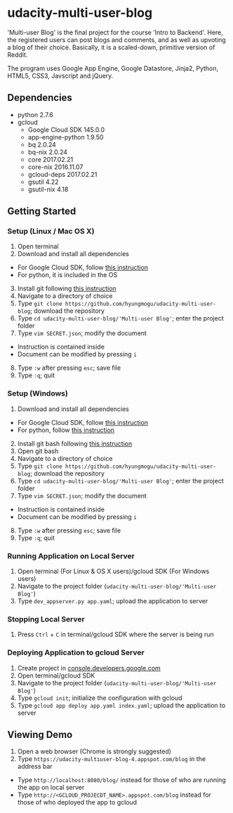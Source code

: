 # udacity-multi-user-blog

'Multi-user Blog' is the final project for the course 'Intro to Backend'. Here, the registered users can post blogs and comments, and as well as upvoting a blog of their choice. Basically, it is a scaled-down, primitive version of Reddit.

The program uses Google App Engine, Google Datastore, Jinja2, Python, HTML5, CSS3, Javscript and jQuery. 

## Dependencies

- python 2.7.6
- gcloud
  - Google Cloud SDK 145.0.0
  - app-engine-python 1.9.50
  - bq 2.0.24
  - bq-nix 2.0.24
  - core 2017.02.21
  - core-nix 2016.11.07
  - gcloud-deps 2017.02.21
  - gsutil 4.22
  - gsutil-nix 4.18

## Getting Started

### Setup (Linux / Mac OS X)
1. Open terminal
2. Download and install all dependencies
  - For Google Cloud SDK, follow [this instruction](https://cloud.google.com/sdk/downloads#versioned)
  - For python, it is included in the OS
3. Install git following [this instruction](https://www.atlassian.com/git/tutorials/install-git)
4. Navigate to a directory of choice
5. Type `git clone https://github.com/hyungmogu/udacity-multi-user-blog`; download the repository
6. Type `cd udacity-multi-user-blog/'Multi-user Blog'`; enter the project folder
7. Type `vim SECRET.json`; modify the document
  - Instruction is contained inside
  - Document can be modified by pressing `i`
8. Type `:w` after pressing `esc`; save file
9. Type `:q`; quit

### Setup (Windows)
1. Download and install all dependencies
  - For Google Cloud SDK, follow [this instruction](https://cloud.google.com/sdk/downloads#versioned)
  - For python, follow [this instruction](https://www.python.org/downloads/)
2. Install git bash following [this instruction](https://www.atlassian.com/git/tutorials/install-git) 
3. Open git bash
4. Navigate to a directory of choice
5. Type `git clone https://github.com/hyungmogu/udacity-multi-user-blog`; download the repository
6. Type `cd udacity-multi-user-blog/'Multi-user Blog'`; enter the project folder
7. Type `vim SECRET.json`; modify the document
  - Instruction is contained inside
  - Document can be modified by pressing `i`
8. Type `:w` after pressing `esc`; save file
9. Type `:q`; quit

### Running Application on Local Server
1. Open terminal (For Linux & OS X users)/gcloud SDK (For Windows users) 
2. Navigate to the project folder (`udacity-multi-user-blog/'Multi-user Blog'`)
3. Type `dev_appserver.py app.yaml`; upload the application to server

### Stopping Local Server
1. Press `Ctrl` + `C` in terminal/gcloud SDK where the server is being run

### Deploying Application to gcloud Server
1. Create project in [console.developers.google.com](https://console.developers.google.com/)
2. Open terminal/gcloud SDK
3. Navigate to the project folder (`udacity-multi-user-blog/'Multi-user Blog'`)
4. Type `gcloud init`; initialize the configuration with gcloud
5. Type `gcloud app deploy app.yaml index.yaml`; upload the application to server

## Viewing Demo
1. Open a web browser (Chrome is strongly suggested)
2. Type `https://udacity-multiuser-blog-4.appspot.com/blog` in the address bar
  - Type `http://localhost:8080/blog/` instead for those of who are running the app on local server 
  - Type `http://<GCLOUD_PROJECDT_NAME>.appspot.com/blog` instead for those of who deployed the app to gcloud





